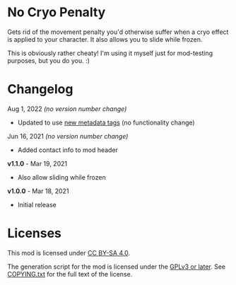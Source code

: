 No Cryo Penalty
===============

Gets rid of the movement penalty you'd otherwise suffer when a cryo
effect is applied to your character.  It also allows you to slide
while frozen.

This is obviously rather cheaty!  I'm using it myself just for
mod-testing purposes, but you do you.  :)

Changelog
=========

Aug 1, 2022 *(no version number change)*
 * Updated to use [new metadata tags](https://github.com/apple1417/blcmm-parsing/tree/master/blimp)
   (no functionality change)

Jun 16, 2021 *(no version number change)*
 * Added contact info to mod header

**v1.1.0** - Mar 19, 2021
 * Also allow sliding while frozen

**v1.0.0** - Mar 18, 2021
 * Initial release
 
Licenses
========

This mod is licensed under [CC BY-SA 4.0](https://creativecommons.org/licenses/by-sa/4.0/).

The generation script for the mod is licensed under the
[GPLv3 or later](https://www.gnu.org/licenses/quick-guide-gplv3.html).
See [COPYING.txt](../../COPYING.txt) for the full text of the license.

